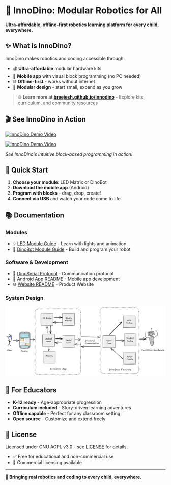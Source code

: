 # 🦖 InnoDino: Modular Robotics for All

**Ultra-affordable, offline-first robotics learning platform for every child, everywhere.**

## ✨ What is InnoDino?

InnoDino makes robotics and coding accessible through:
- 💰 **Ultra-affordable** modular hardware kits
- 📱 **Mobile app** with visual block programming (no PC needed)
- 🌐 **Offline-first** - works without internet
- 🧩 **Modular design** - start small, expand as you grow

> 🌐 **Learn more at [breejesh.github.io/innodino](https://breejesh.github.io/innodino/)** - Explore kits, curriculum, and community resources

## 🎬 See InnoDino in Action

[![InnoDino Demo Video](https://img.shields.io/badge/▶️%20Watch%20Trailer-YouTube-red?style=for-the-badge)](https://youtu.be/7SP1aFBtbIY)

[![InnoDino Demo Video](https://img.shields.io/badge/▶️%20Watch%20Presentation-YouTube-red?style=for-the-badge)](https://youtu.be/Pboqs_4Z1Ag)

*See InnoDino's intuitive block-based programming in action!*

## 🚀 Quick Start

1. **Choose your module**: LED Matrix or DinoBot
2. **Download the mobile app** (Android)
3. **Program with blocks** - drag, drop, create!
4. **Connect via USB** and watch your code come to life

## 📚 Documentation

### **Modules**
- 💡 [LED Module Guide](innodino_blocks_android/LED%20Module.md) - Learn with lights and animation
- 🤖 [DinoBot Module Guide](innodino_blocks_android/DinoBot%20Module.md) - Build and program your robot

### **Software & Development**
- 📡 [DinoSerial Protocol](innodino_blocks_android/DinoSerial%20Protocol.md) - Communication protocol
- 📱 [Android App README](innodino_blocks_android/README.md) - Mobile app development
- 🌐 [Website README](innodino-labs-spa/README.md) - Product Website

### **System Design**
![InnoDino System Architecture](design-diagram.png)

## 🎯 For Educators

- **K-12 ready** - Age-appropriate progression
- **Curriculum included** - Story-driven learning adventures
- **Offline capable** - Perfect for any classroom setting
- **Open source** - Customize and extend freely

## 📄 License

Licensed under GNU AGPL v3.0 - see [LICENSE](LICENSE) for details.
- ✅ Free for educational and non-commercial use
- 💼 Commercial licensing available

---

**🦖 Bringing real robotics and coding to every child, everywhere.**
